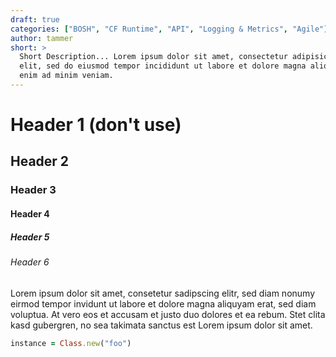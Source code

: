```yaml
---
draft: true
categories: ["BOSH", "CF Runtime", "API", "Logging & Metrics", "Agile"]
author: tammer
short: >
  Short Description... Lorem ipsum dolor sit amet, consectetur adipisicing
  elit, sed do eiusmod tempor incididunt ut labore et dolore magna aliqua. Ut
  enim ad minim veniam.
---
```


# Header 1 (don't use)

## Header 2

### Header 3

#### Header 4

##### Header 5

###### Header 6

Lorem ipsum dolor sit amet, consetetur sadipscing elitr, sed diam nonumy eirmod
tempor invidunt ut labore et dolore magna aliquyam erat, sed diam voluptua. At
vero eos et accusam et justo duo dolores et ea rebum. Stet clita kasd gubergren,
no sea takimata sanctus est Lorem ipsum dolor sit amet.

~~~ruby
instance = Class.new("foo")
~~~

